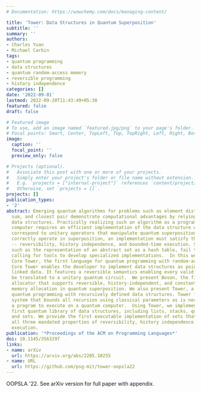 ```yaml
---
# Documentation: https://wowchemy.com/docs/managing-content/

title: 'Tower: Data Structures in Quantum Superposition'
subtitle: ''
summary: ''
authors:
- Charles Yuan
- Michael Carbin
tags:
- quantum programming
- data structures
- quantum random-access memory
- reversible programming
- history independence
categories: []
date: '2022-09-01'
lastmod: 2022-09-20T11:43:49+05:30
featured: false
draft: false

# Featured image
# To use, add an image named `featured.jpg/png` to your page's folder.
# Focal points: Smart, Center, TopLeft, Top, TopRight, Left, Right, BottomLeft, Bottom, BottomRight.
image:
  caption: ''
  focal_point: ''
  preview_only: false

# Projects (optional).
#   Associate this post with one or more of your projects.
#   Simply enter your project's folder or file name without extension.
#   E.g. `projects = ["internal-project"]` references `content/project/deep-learning/index.md`.
#   Otherwise, set `projects = []`.
projects: []
publication_types:
- '2'
abstract: Emerging quantum algorithms for problems such as element distinctness, subset
  sum, and closest pair demonstrate computational advantages by relying on abstract
  data structures. Practically realizing such an algorithm as a program for a quantum
  computer requires an efficient implementation of the data structure whose operations
  correspond to unitary operators that manipulate quantum superpositions of data.  To
  correctly operate in superposition, an implementation must satisfy three properties
  -- reversibility, history independence, and bounded-time execution. Standard implementations,
  such as the representation of an abstract set as a hash table, fail these properties,
  calling for tools to develop specialized implementations.  In this work, we present
  Core Tower, the first language for quantum programming with random-access memory.
  Core Tower enables the developer to implement data structures as pointer-based,
  linked data. It features a reversible semantics enabling every valid program to
  be translated to a unitary quantum circuit.  We present Boson, the first memory
  allocator that supports reversible, history-independent, and constant-time dynamic
  memory allocation in quantum superposition. We also present Tower, a language for
  quantum programming with recursively defined data structures. Tower features a type
  system that bounds all recursion using classical parameters as is necessary for
  a program to execute on a quantum computer.  Using Tower, we implement Ground, the
  first quantum library of data structures, including lists, stacks, queues, strings,
  and sets. We provide the first executable implementation of sets that satisfies
  all three mandated properties of reversibility, history independence, and bounded-time
  execution.
publication: '*Proceedings of the ACM on Programming Languages*'
doi: 10.1145/3563297
links:
- name: arXiv
  url: https://arxiv.org/abs/2205.10255
- name: URL
  url: https://github.com/psg-mit/tower-oopsla22
---
```

OOPSLA '22. See arXiv version for full paper with appendix.